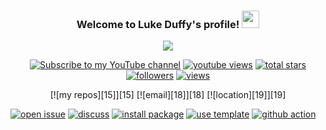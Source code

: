 <h3 align="center">
  Welcome to Luke Duffy's profile!
  <img src="https://media.giphy.com/media/hvRJCLFzcasrR4ia7z/giphy.gif" width="28">
</h3>

<!-- Typing SVG by DenverCoder1 - https://github.com/DenverCoder1/readme-typing-svg -->

<p align="center">
  <a href="https://github.com/DenverCoder1/readme-typing-svg"><img src="https://readme-typing-svg.herokuapp.com?color=%23F75C7E&size=25&lines=Full+Stack+Developer;Focused+on+HTML%2CCSS%2C+Javascript+and+Python;Experience+with+Bootstrap%2C+jQuery%2C+and+Flask+;Always+progressing+and+learning+new+skills)](https://git.io/typing-svg"></a>
</p>

<p align="center">
  <a href="https://www.youtube.com/c/DevProTips?sub_confirmation=1">
    <img  title="Subscribe to my YouTube channel" src="https://custom-icon-badges.herokuapp.com/youtube/channel/subscribers/UCipSxT7a3rn81vGLw9lqRkg?color=%23E05D44&label=SUBSCRIBE&logo=video&logoColor=white&style=for-the-badge&labelColor=CE4630"/></a> 
  
  
  <a href="https://www.youtube.com/c/DevProTips">
    <img alt="youtube views" title="YouTube views" src="https://custom-icon-badges.herokuapp.com/youtube/channel/views/UCipSxT7a3rn81vGLw9lqRkg?color=%23E1AD0E&logo=video&logoColor=white&style=for-the-badge&labelColor=C79600"/></a> 
  <a href="https://github.com/DenverCoder1?tab=repositories&sort=stargazers">
    <img alt="total stars" title="Total stars on GitHub" src="https://custom-icon-badges.herokuapp.com/badge/dynamic/json?logo=star&color=55960c&labelColor=488207&label=Stars&style=for-the-badge&query=%24.stars&url=https://api.github-star-counter.workers.dev/user/DenverCoder1"/></a>
  <a href="https://github.com/DenverCoder1?tab=followers">
    <img alt="followers" title="Follow me on Github" src="https://custom-icon-badges.herokuapp.com/github/followers/DenverCoder1?color=236ad3&labelColor=1155ba&style=for-the-badge&logo=person-add&label=Follow&logoColor=white"/></a>
  <a href="https://github.com/DenverCoder1/Simple-View-Counter">
    <img alt="views" title="GitHub profile views" src="https://freshidea.com/jonah/app/DenverCoder1-profile-views"/></a>
</p>





<p align="center">
[![my repos][15]][15]
[![email][18]][18]
[![location][19]][19]
</p>

[![open issue][20]][20]
[![discuss][21]][21]
[![install package][22]][22]
[![use template][23]][23]
[![github action][24]][24]

[1]: https://custom-icon-badges.herokuapp.com/github/stars/DenverCoder1/custom-icon-badges?logo=star
[2]: https://custom-icon-badges.herokuapp.com/github/issues-raw/DenverCoder1/custom-icon-badges?logo=issue
[3]: https://custom-icon-badges.herokuapp.com/github/license/denvercoder1/custom-icon-badges?logo=repo
[4]: https://custom-icon-badges.herokuapp.com/github/workflow/status/DenverCoder1/custom-icon-badges/Node.js%20CI?logo=check-circle-fill&logoColor=white
[5]: https://custom-icon-badges.herokuapp.com/github/last-commit/DenverCoder1/custom-icon-badges?logo=history&logoColor=white
[6]: https://custom-icon-badges.herokuapp.com/github/languages/code-size/DenverCoder1/custom-icon-badges?logo=file-code&logoColor=white
[7]: https://custom-icon-badges.herokuapp.com/github/issues-pr-closed/DenverCoder1/custom-icon-badges?color=purple&logo=git-pull-request&logoColor=white
[8]: https://custom-icon-badges.herokuapp.com/github/v/tag/DenverCoder1/custom-icon-badges?logo=tag&logoColor=white
[9]: https://custom-icon-badges.herokuapp.com/chrome-web-store/rating/ogffaloegjglncjfehdfplabnoondfjo?logo=thumbsup&logoColor=white
[10]: https://custom-icon-badges.herokuapp.com/github/followers/DenverCoder1?logo=person-add&style=social
[11]: https://custom-icon-badges.herokuapp.com/github/stars/DenverCoder1/custom-icon-badges?logo=star&style=social&logoColor=black
[12]: https://custom-icon-badges.herokuapp.com/github/forks/DenverCoder1/custom-icon-badges?logo=fork&style=social&logoColor=black
[13]: https://custom-icon-badges.herokuapp.com/github/watchers/DenverCoder1/custom-icon-badges?logo=eye&style=social
[14]: https://custom-icon-badges.herokuapp.com/npm/dw/react-bootstrap?logo=download&style=social&label=Download
[15]: https://custom-icon-badges.herokuapp.com/badge/-My%20Repos-blue?style=for-the-badge&logoColor=white&logo=repo
[16]: https://custom-icon-badges.herokuapp.com/badge/-Download-F25278?style=for-the-badge&logo=download&logoColor=white
[17]: https://custom-icon-badges.herokuapp.com/badge/-123--456--7890-orange?style=for-the-badge&logo=phone&logoColor=white
[18]: https://custom-icon-badges.herokuapp.com/badge/-hermione@spew.co.uk-red?style=for-the-badge&logo=mention&logoColor=white
[19]: https://custom-icon-badges.herokuapp.com/badge/Colorado-USA-purple?style=for-the-badge&logo=location&logoColor=white
[20]: https://custom-icon-badges.herokuapp.com/badge/-Open%20Issue-palegreen?style=for-the-badge&logoColor=black&logo=issue-opened
[21]: https://custom-icon-badges.herokuapp.com/badge/-Discuss-plum?style=for-the-badge&logo=comment-discussion&logoColor=black
[22]: https://custom-icon-badges.herokuapp.com/badge/-Install%20Package-gold?style=for-the-badge&logo=package&logoColor=black
[23]: https://custom-icon-badges.herokuapp.com/badge/-Use%20Template-teal?style=for-the-badge&logo=repo-template&logoColor=white
[24]: https://custom-icon-badges.herokuapp.com/badge/-Use%20GitHub%20Action-blue?style=for-the-badge&logo=workflow&logoColor=white
[25]: https://custom-icon-badges.herokuapp.com/badge/dynamic/json?logo=fire&logoColor=fff&color=orange&label=github%20streak&query=%24.currentStreak.length&suffix=%20days&url=https%3A%2F%2Fgithub-readme-streak-stats.herokuapp.com%2F%3Fuser%3DDenverCoder1%26type%3Djson
[26]: https://custom-icon-badges.herokuapp.com/badge/dynamic/json?logo=graph&logoColor=fff&color=blue&label=total%20contributions&query=%24.totalContributions&url=https%3A%2F%2Fgithub-readme-streak-stats.herokuapp.com%2F%3Fuser%3DDenverCoder1%26type%3Djson

